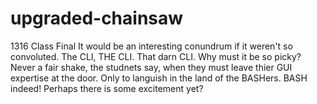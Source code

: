 # upgraded-chainsaw
1316 Class Final
It would be an interesting conundrum if it weren't so convoluted.
The CLI, THE CLI. That darn CLI. Why must it be so picky?
Never a fair shake, the studnets say, when they must leave thier GUI expertise at the door.
Only to languish in the land of the BASHers.
BASH indeed!
Perhaps there is some excitement yet?
